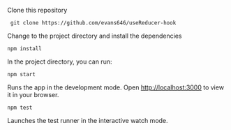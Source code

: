 Clone this repository 

 ` git clone https://github.com/evans646/useReducer-hook`

Change to the project directory and install the dependencies 

 `npm install`

In the project directory, you can run:

`npm start`

Runs the app in the development mode.
Open [http://localhost:3000](http://localhost:3000) to view it in your browser.


`npm test`

Launches the test runner in the interactive watch mode.


